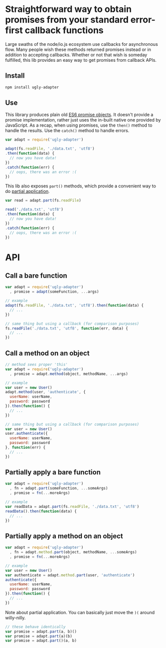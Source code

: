 # Straightforward way to obtain promises from your standard error-first callback functions

Large swaths of the node/io.js ecosystem use callbacks for asynchronous flow.
Many people wish these methods returned promises instead or in addition to accepting callbacks.
Whether or not that wish is someday fulfilled, this lib provides an easy way to get promises from callback APIs.

## Install

```bash
npm install ugly-adapter
```

## Use

This library produces plain old [ES6 promise objects](http://www.html5rocks.com/en/tutorials/es6/promises/).
It doesn't provide a promise implementation, rather just uses the in-built native one provided by JavaScript.
As a recap, when using promises, use the `then()` method to handle the results.
Use the `catch()` method to handle errors.

```js
var adapt = require('ugly-adapter')

adapt(fs.readFile, './data.txt', 'utf8')
.then(function(data) {
  // now you have data!
})
.catch(function(err) {
  // oops, there was an error :(
})
```

This lib also exposes `part()` methods, which provide a convenient way to do [partial application](http://ejohn.org/blog/partial-functions-in-javascript/).

```js
var read = adapt.part(fs.readFile)

read('./data.txt', 'utf8')
.then(function(data) {
  // now you have data!
})
.catch(function(err) {
  // oops, there was an error :(
})
```

# API

## Call a bare function

```js
var adapt = require('ugly-adapter')
  , promise = adapt(someFunction, ...args)

// example
adapt(fs.readFile, './data.txt', 'utf8').then(function(data) {
  // ...
})

// same thing but using a callback (for comparison purposes)
fs.readFile('./data.txt', 'utf8', function(err, data) {
  // ...
})
```

## Call a method on an object

```js
// method sees proper 'this'
var adapt = require('ugly-adapter')
  , promise = adapt.method(object, methodName, ...args)

// example
var user = new User()
adapt.method(user, 'authenticate', {
  userName: userName,
  password: password
}).then(function() {
  // ...
})

// same thing but using a callback (for comparison purposes)
var user = new User()
user.authenticate({
  userName: userName,
  password: password
}, function(err) {
  // ...
})
```

## Partially apply a bare function

```js
var adapt = require('ugly-adapter')
  , fn = adapt.part(someFunction, ...someArgs)
  , promise = fn(...moreArgs)

// example
var readData = adapt.part(fs.readFile, './data.txt', 'utf8')
readData().then(function(data) {
  // ...
})
```

## Partially apply a method on an object

```js
var adapt = require('ugly-adapter')
  , fn = adapt.method.part(object, methodName, ...someArgs)
  , promise = fn(...moreArgs)

// example
var user = new User()
var authenticate = adapt.method.part(user, 'authenticate')
authenticate({
  userName: userName,
  password: password
}).then(function() {
  // ...
})
```

Note about partial application. You can basically just move the `)(` around willy-nilly.

```js
// these behave identically
var promise = adapt.part(a, b)()
var promise = adapt.part(a)(b)
var promise = adapt.part()(a, b)
```
